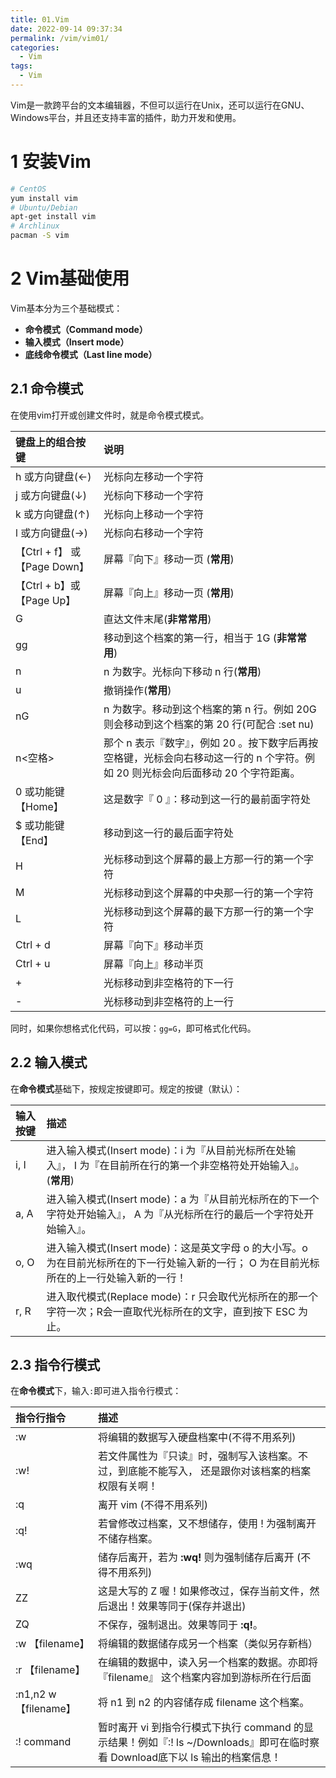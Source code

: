 ```yaml
---
title: 01.Vim
date: 2022-09-14 09:37:34
permalink: /vim/vim01/
categories: 
  - Vim
tags: 
  - Vim
---
```


Vim是一款跨平台的文本编辑器，不但可以运行在Unix，还可以运行在GNU、Windows平台，并且还支持丰富的插件，助力开发和使用。

# 1 安装Vim

```bash
# CentOS
yum install vim
# Ubuntu/Debian
apt-get install vim
# Archlinux
pacman -S vim
```

# 2 Vim基础使用

Vim基本分为三个基础模式：

- **命令模式（Command mode）**
- **输入模式（Insert mode）**
- **底线命令模式（Last line mode）**

## 2.1 命令模式

在使用vim打开或创建文件时，就是命令模式模式。

| 键盘上的组合按键              | 说明                                                         |
| :---------------------------- | :----------------------------------------------------------- |
| h 或方向键盘(←)               | 光标向左移动一个字符                                         |
| j 或方向键盘(↓)               | 光标向下移动一个字符                                         |
| k 或方向键盘(↑)               | 光标向上移动一个字符                                         |
| l 或方向键盘(→)               | 光标向右移动一个字符                                         |
| 【Ctrl + f】 或 【Page Down】 | 屏幕『向下』移动一页 (**常用**)                              |
| 【Ctrl + b】或 【Page Up】    | 屏幕『向上』移动一页 (**常用**)                              |
| G                             | 直达文件末尾(**非常常用**)                                   |
| gg                            | 移动到这个档案的第一行，相当于 1G (**非常常用**)             |
| n                             | n 为数字。光标向下移动 n 行(**常用**)                        |
| u                             | 撤销操作(**常用**)                                           |
| nG                            | n 为数字。移动到这个档案的第 n 行。例如 20G 则会移动到这个档案的第 20 行(可配合 :set nu) |
| n<空格>                       | 那个 n 表示『数字』，例如 20 。按下数字后再按空格键，光标会向右移动这一行的 n 个字符。例如 20 则光标会向后面移动 20 个字符距离。 |
| 0 或功能键【Home】            | 这是数字『 0 』：移动到这一行的最前面字符处                  |
| $ 或功能键【End】             | 移动到这一行的最后面字符处                                   |
| H                             | 光标移动到这个屏幕的最上方那一行的第一个字符                 |
| M                             | 光标移动到这个屏幕的中央那一行的第一个字符                   |
| L                             | 光标移动到这个屏幕的最下方那一行的第一个字符                 |
| Ctrl + d                      | 屏幕『向下』移动半页                                         |
| Ctrl + u                      | 屏幕『向上』移动半页                                         |
| +                             | 光标移动到非空格符的下一行                                   |
| -                             | 光标移动到非空格符的上一行                                   |

同时，如果你想格式化代码，可以按：`gg=G`，即可格式化代码。

## 2.2 输入模式

在**命令模式**基础下，按规定按键即可。规定的按键（默认）：

| 输入按键 | 描述                                                         |
| :------- | :----------------------------------------------------------- |
| i, I     | 进入输入模式(Insert mode)：i 为『从目前光标所在处输入』， I 为『在目前所在行的第一个非空格符处开始输入』。 (**常用**) |
| a, A     | 进入输入模式(Insert mode)：a 为『从目前光标所在的下一个字符处开始输入』， A 为『从光标所在行的最后一个字符处开始输入』。 |
| o, O     | 进入输入模式(Insert mode)：这是英文字母 o 的大小写。o 为在目前光标所在的下一行处输入新的一行； O 为在目前光标所在的上一行处输入新的一行！ |
| r, R     | 进入取代模式(Replace mode)：r 只会取代光标所在的那一个字符一次；R会一直取代光标所在的文字，直到按下 ESC 为止。 |

## 2.3 指令行模式

在**命令模式**下，输入`:`即可进入指令行模式：

| 指令行指令            | 描述                                                         |
| :-------------------- | :----------------------------------------------------------- |
| :w                    | 将编辑的数据写入硬盘档案中(不得不用系列)                     |
| :w!                   | 若文件属性为『只读』时，强制写入该档案。不过，到底能不能写入， 还是跟你对该档案的档案权限有关啊！ |
| :q                    | 离开 vim (不得不用系列)                                      |
| :q!                   | 若曾修改过档案，又不想储存，使用 ! 为强制离开不储存档案。    |
| :wq                   | 储存后离开，若为 **:wq!** 则为强制储存后离开 (不得不用系列)  |
| ZZ                    | 这是大写的 Z 喔！如果修改过，保存当前文件，然后退出！效果等同于(保存并退出) |
| ZQ                    | 不保存，强制退出。效果等同于 **:q!**。                       |
| :w 【filename】       | 将编辑的数据储存成另一个档案（类似另存新档）                 |
| :r 【filename】       | 在编辑的数据中，读入另一个档案的数据。亦即将 『filename』 这个档案内容加到游标所在行后面 |
| :n1,n2 w 【filename】 | 将 n1 到 n2 的内容储存成 filename 这个档案。                 |
| :! command            | 暂时离开 vi 到指令行模式下执行 command 的显示结果！例如『:! ls ~/Downloads』即可在临时察看 Download底下以 ls 输出的档案信息！ |